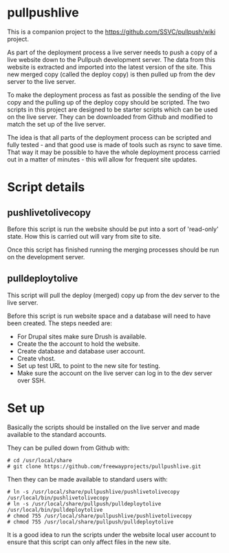 # pullpushlive

This is a companion project to the https://github.com/SSVC/pullpush/wiki project.

As part of the deployment process a live server needs to push a copy of a live website down to the Pullpush development server.  The data from this website is extracted and imported into the latest version of the site.  This new merged copy (called the deploy copy) is then pulled up from the dev server to the live server.

To make the deployment process as fast as possible the sending of the live copy and the pulling up of the deploy copy should be scripted.  The two scripts in this project are designed to be starter scripts which can be used on the live server.  They can be downloaded from Github and modified to match the set up of the live server.

The idea is that all parts of the deployment process can be scripted and fully tested - and that good use is made of tools such as rsync to save time.  That way it may be possible to have the whole deployment process carried out in a matter of minutes - this will allow for frequent site updates.

# Script details

## pushlivetolivecopy

Before this script is run the website should be put into a sort of 'read-only' state.  How this is carried out will vary from site to site.

Once this script has finished running the merging processes should be run on the development server.

## pulldeploytolive

This script will pull the deploy (merged) copy up from the dev server to the live server.

Before this script is run website space and a database will need to have been created.  The steps needed are:

* For Drupal sites make sure Drush is available.
* Create the the account to hold the website.
* Create database and database user account.
* Create vhost.
* Set up test URL to point to the new site for testing.
* Make sure the account on the live server can log in to the dev server over SSH.

# Set up

Basically the scripts should be installed on the live server and made available to the standard accounts.

They can be pulled down from Github with:

    # cd /usr/local/share
    # git clone https://github.com/freewayprojects/pullpushlive.git

Then they can be made available to standard users with:

    # ln -s /usr/local/share/pullpushlive/pushlivetolivecopy /usr/local/bin/pushlivetolivecopy
    # ln -s /usr/local/share/pullpush/pulldeploytolive /usr/local/bin/pulldeploytolive
    # chmod 755 /usr/local/share/pullpushlive/pushlivetolivecopy
    # chmod 755 /usr/local/share/pullpush/pulldeploytolive

It is a good idea to run the scripts under the website local user account to ensure that this script can only affect files in the new site.
